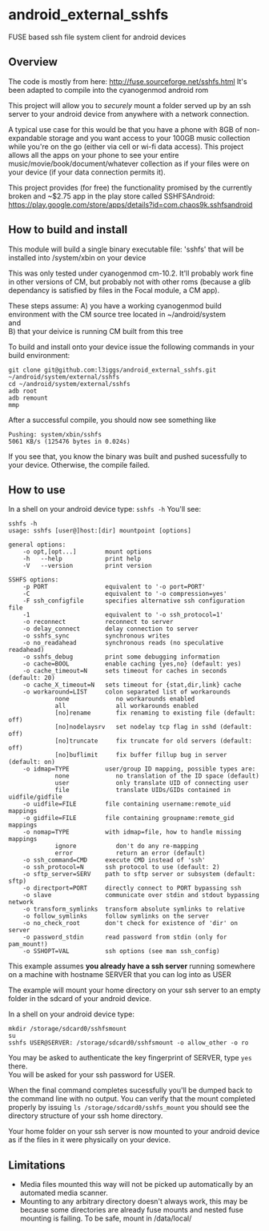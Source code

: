 android_external_sshfs
======================
FUSE based ssh file system client for android devices

Overview
--------
The code is mostly from here: http://fuse.sourceforge.net/sshfs.html It's been adapted to compile into the cyanogenmod android rom 

This project will allow you to *securely* mount a folder served up by an ssh server to your android device from anywhere with a network connection.  

A typical use case for this would be that you have a phone with 8GB of non-expandable storage and you want access to your 100GB music collection while you're on the go (either via cell or wi-fi data access). This project allows all the apps on your phone to see your entire music/movie/book/document/whatever collection as if your files were on your device (if your data connection permits it).  

This project provides (for free) the functionality promised by the currently broken and ~$2.75 app in the play store called SSHFSAndroid: https://play.google.com/store/apps/details?id=com.chaos9k.sshfsandroid  


How to build and install
-------------------------
This module will build a single binary executable file: 'sshfs' that will be installed into /system/xbin on your device

This was only tested under cyanogenmod cm-10.2. It'll probably work fine in other versions of CM, but probably not with other roms (because a glib dependancy is satisfied by files in the Focal module, a CM app).  

These steps assume:
A) you have a working cyanogenmod build environment with the CM source tree located in ~/android/system   
and  
B) that your deivice is running CM built from this tree  

To build and install onto your device issue the following commands in your build environment:  
```
git clone git@github.com:l3iggs/android_external_sshfs.git ~/android/system/external/sshfs
cd ~/android/system/external/sshfs
adb root
adb remount
mmp
```  
After a successful compile, you should now see something like
```
Pushing: system/xbin/sshfs
5061 KB/s (125476 bytes in 0.024s)
```
If you see that, you know the binary was built and pushed sucessfully to your device. Otherwise, the compile failed.

How to use
----------

In a shell on your android device type:
`sshfs -h`
You'll see:
```
sshfs -h
usage: sshfs [user@]host:[dir] mountpoint [options]

general options:
    -o opt,[opt...]        mount options
    -h   --help            print help
    -V   --version         print version

SSHFS options:
    -p PORT                equivalent to '-o port=PORT'
    -C                     equivalent to '-o compression=yes'
    -F ssh_configfile      specifies alternative ssh configuration file
    -1                     equivalent to '-o ssh_protocol=1'
    -o reconnect           reconnect to server
    -o delay_connect       delay connection to server
    -o sshfs_sync          synchronous writes
    -o no_readahead        synchronous reads (no speculative readahead)
    -o sshfs_debug         print some debugging information
    -o cache=BOOL          enable caching {yes,no} (default: yes)
    -o cache_timeout=N     sets timeout for caches in seconds (default: 20)
    -o cache_X_timeout=N   sets timeout for {stat,dir,link} cache
    -o workaround=LIST     colon separated list of workarounds
             none             no workarounds enabled
             all              all workarounds enabled
             [no]rename       fix renaming to existing file (default: off)
             [no]nodelaysrv   set nodelay tcp flag in sshd (default: off)
             [no]truncate     fix truncate for old servers (default: off)
             [no]buflimit     fix buffer fillup bug in server (default: on)
    -o idmap=TYPE          user/group ID mapping, possible types are:
             none             no translation of the ID space (default)
             user             only translate UID of connecting user
             file             translate UIDs/GIDs contained in uidfile/gidfile
    -o uidfile=FILE        file containing username:remote_uid mappings
    -o gidfile=FILE        file containing groupname:remote_gid mappings
    -o nomap=TYPE          with idmap=file, how to handle missing mappings
             ignore           don't do any re-mapping
             error            return an error (default)
    -o ssh_command=CMD     execute CMD instead of 'ssh'
    -o ssh_protocol=N      ssh protocol to use (default: 2)
    -o sftp_server=SERV    path to sftp server or subsystem (default: sftp)
    -o directport=PORT     directly connect to PORT bypassing ssh
    -o slave               communicate over stdin and stdout bypassing network
    -o transform_symlinks  transform absolute symlinks to relative
    -o follow_symlinks     follow symlinks on the server
    -o no_check_root       don't check for existence of 'dir' on server
    -o password_stdin      read password from stdin (only for pam_mount!)
    -o SSHOPT=VAL          ssh options (see man ssh_config)
```

This example assumes __you already have a ssh server__ running somewhere on a machine with hostname SERVER that you can log into as USER  

The example will mount your home directory on your ssh server to an empty folder in the sdcard of your android device.

In a shell on your android device type:  
```
mkdir /storage/sdcard0/sshfsmount
su
sshfs USER@SERVER: /storage/sdcard0/sshfsmount -o allow_other -o ro
```  
You may be asked to authenticate the key fingerprint of SERVER, type `yes` there.  
You will be asked for your ssh password for USER.  

When the final command completes sucessfully you'll be dumped back to the command line with no output. You can verify that the mount completed properly by issuing `ls /storage/sdcard0/sshfs_mount` you should see the directory structure of your ssh home directory.  

Your home folder on your ssh server is now mounted to your android device as if the files in it were physically on your device.

Limitations
-----------
* Media files mounted this way will not be picked up automatically by an automated media scanner.
* Mounting to any arbitrary directory doesn't always work, this may be because some directories are already fuse mounts and nested fuse mounting is failing. To be safe, mount in /data/local/



